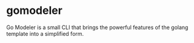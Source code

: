 # gomodeler
Go Modeler is a small CLI that brings the powerful features of the golang template into a simplified form.
